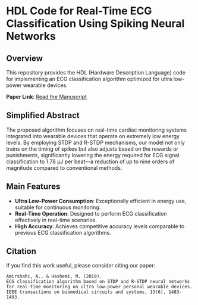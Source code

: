 # HDL Code for Real-Time ECG Classification Using Spiking Neural Networks

## Overview
This repository provides the HDL (Hardware Description Language) code for implementing an ECG classification algorithm optimized for ultra low-power wearable devices. 

**Paper Link**: [Read the Manuscript]([https://ieeexplore.ieee.org/document/XXXXXXX](https://ieeexplore.ieee.org/abstract/document/8879613)) 

## Simplified Abstract
The proposed algorithm focuses on real-time cardiac monitoring systems integrated into wearable devices that operate on extremely low energy levels. By employing STDP and R-STDP mechanisms, our model not only trains on the timing of spikes but also adjusts based on the rewards or punishments, significantly lowering the energy required for ECG signal classification to 1.78 μJ per beat—a reduction of up to nine orders of magnitude compared to conventional methods.

## Main Features
- **Ultra Low-Power Consumption**: Exceptionally efficient in energy use, suitable for continuous monitoring.
- **Real-Time Operation**: Designed to perform ECG classification effectively in real-time scenarios.
- **High Accuracy**: Achieves competitive accuracy levels comparable to previous ECG classification algorithms.

## Citation
If you find this work useful, please consider citing our paper:
```
Amirshahi, A., & Hashemi, M. (2019).
ECG classification algorithm based on STDP and R-STDP neural networks for real-time monitoring on ultra low-power personal wearable devices.
IEEE transactions on biomedical circuits and systems, 13(6), 1483-1493.
```
